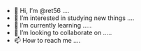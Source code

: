 - 👋 Hi, I’m @ret56 ....
- 👀 I’m interested in studying new things ....
- 🌱 I’m currently learning .....
- 💞️ I’m looking to collaborate on .....
- 📫 How to reach me ....
  

<!---
ret56/ret56 is a ✨ special ✨ repository because its `README.md` (this file) appears on your GitHub profile.
You can click the Preview link to take a look at your changes.
--->
